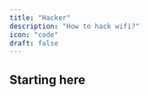 ```yaml
---
title: "Hacker"
description: "How to hack wifi?"
icon: "code"
draft: false
---
```


## Starting here


